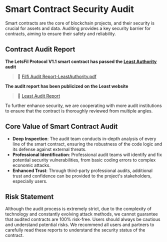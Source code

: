 # Smart Contract Security Audit

Smart contracts are the core of blockchain projects, and their security is crucial for assets and data. Auditing provides a key security barrier for contracts, aiming to ensure their safety and reliability.

## Contract Audit Report
**The LetsFil Protocol V1.1 smart contract has passed the [Least Authority](https://leastauthority.com/) audit**
> 🔗 [Filfi Audit Report-LeastAuthority.pdf](/files/Filfi-Audit-Report-LeastAuthority.pdf)  

**The audit report has been publicized on the Least website**  
> 🔗 [Least Audit Report](https://leastauthority.com/blog/audits/audit-of-filfi-smart-contracts/)

To further enhance security, we are cooperating with more audit institutions to ensure that the contract is thoroughly reviewed from multiple angles.

## Core Value of Smart Contract Audit

- **Deep Inspection**: The audit team conducts in-depth analysis of every line of the smart contract, ensuring the robustness of the code logic and its defense against external threats.
- **Professional Identification**: Professional audit teams will identify and fix potential security vulnerabilities, from basic coding errors to complex economic attacks.
- **Enhanced Trust**: Through third-party professional audits, additional trust and confidence can be provided to the project's stakeholders, especially users.

## Risk Statement

Although the audit process is extremely strict, due to the complexity of technology and constantly evolving attack methods, we cannot guarantee that audited contracts are 100% risk-free. Users should always be cautious and understand potential risks.
We recommend all users and partners to carefully read these reports to understand the security status of the contract.